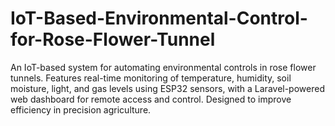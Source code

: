 # IoT-Based-Environmental-Control-for-Rose-Flower-Tunnel
An IoT-based system for automating environmental controls in rose flower tunnels. Features real-time monitoring of temperature, humidity, soil moisture, light, and gas levels using ESP32 sensors, with a Laravel-powered web dashboard for remote access and control. Designed to improve efficiency in precision agriculture.
